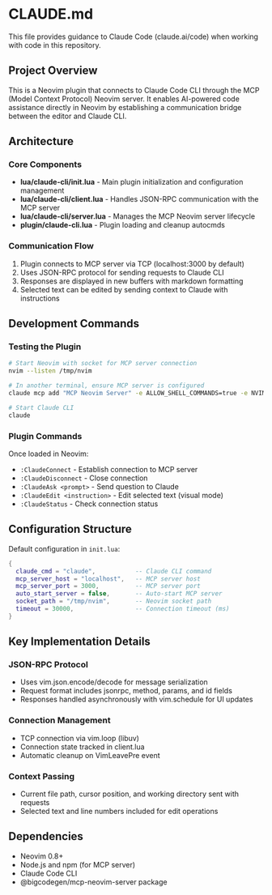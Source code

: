 # CLAUDE.md

This file provides guidance to Claude Code (claude.ai/code) when working with code in this repository.

## Project Overview

This is a Neovim plugin that connects to Claude Code CLI through the MCP (Model Context Protocol) Neovim server. It enables AI-powered code assistance directly in Neovim by establishing a communication bridge between the editor and Claude CLI.

## Architecture

### Core Components

- **lua/claude-cli/init.lua** - Main plugin initialization and configuration management
- **lua/claude-cli/client.lua** - Handles JSON-RPC communication with the MCP server
- **lua/claude-cli/server.lua** - Manages the MCP Neovim server lifecycle
- **plugin/claude-cli.lua** - Plugin loading and cleanup autocmds

### Communication Flow

1. Plugin connects to MCP server via TCP (localhost:3000 by default)
2. Uses JSON-RPC protocol for sending requests to Claude CLI
3. Responses are displayed in new buffers with markdown formatting
4. Selected text can be edited by sending context to Claude with instructions

## Development Commands

### Testing the Plugin

```bash
# Start Neovim with socket for MCP server connection
nvim --listen /tmp/nvim

# In another terminal, ensure MCP server is configured
claude mcp add "MCP Neovim Server" -e ALLOW_SHELL_COMMANDS=true -e NVIM_SOCKET_PATH=/tmp/nvim -- npx -y mcp-neovim-server

# Start Claude CLI
claude
```

### Plugin Commands

Once loaded in Neovim:
- `:ClaudeConnect` - Establish connection to MCP server
- `:ClaudeDisconnect` - Close connection
- `:ClaudeAsk <prompt>` - Send question to Claude
- `:ClaudeEdit <instruction>` - Edit selected text (visual mode)
- `:ClaudeStatus` - Check connection status

## Configuration Structure

Default configuration in `init.lua`:
```lua
{
  claude_cmd = "claude",           -- Claude CLI command
  mcp_server_host = "localhost",   -- MCP server host
  mcp_server_port = 3000,          -- MCP server port
  auto_start_server = false,       -- Auto-start MCP server
  socket_path = "/tmp/nvim",       -- Neovim socket path
  timeout = 30000,                 -- Connection timeout (ms)
}
```

## Key Implementation Details

### JSON-RPC Protocol
- Uses vim.json.encode/decode for message serialization
- Request format includes jsonrpc, method, params, and id fields
- Responses handled asynchronously with vim.schedule for UI updates

### Connection Management
- TCP connection via vim.loop (libuv)
- Connection state tracked in client.lua
- Automatic cleanup on VimLeavePre event

### Context Passing
- Current file path, cursor position, and working directory sent with requests
- Selected text and line numbers included for edit operations

## Dependencies

- Neovim 0.8+
- Node.js and npm (for MCP server)
- Claude Code CLI
- @bigcodegen/mcp-neovim-server package